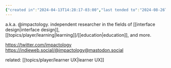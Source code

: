 ```yaml
---
{"created in":"2024-04-13T14:28:17-03:00","last tended to":"2024-08-26T14:21:31-03:00","tags":["person","research","interfacedesign","education","knowledgemanagement","tier1","curation","🌱"],"created":"2024-04-13T14:28:17.136-03:00","updated":"2025-01-24T17:35:53.883-03:00","dg-publish":true,"notestage":["🌱"],"permalink":"/people/references/architect-design/raghav-agrawal/","dgPassFrontmatter":true}
---
```


a.k.a. @impactology. independent researcher in the fields of [[interface design\|interface design]], [[topics/player/learning\|learning]]/[[education\|education]], and more.

https://twitter.com/impactology
https://indieweb.social/@impactology@mastodon.social

related: [[topics/player/learner UX\|learner UX]]